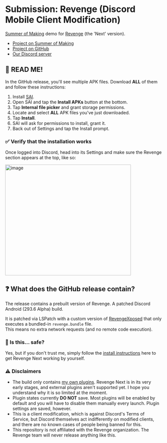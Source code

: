 # Submission: Revenge (Discord Mobile Client Modification)

[Summer of Making](https://summer.hack.club/coo) demo for [Revenge](https://github.com/revenge-mod) (the 'Next' version).

- [Project on Summer of Making](https://summer.hackclub.com/projects/6412)
- [Project on GitHub](https://github.com/revenge-mod/revenge-bundle-next)
- [Our Discord server](https://discord.com/invite/ddcQf3s2Uq)

## 🛑 READ ME!

In the GitHub release, you'll see multiple APK files. Download **ALL** of them and follow these instructions:

1. Install [SAI](https://github.com/Aefyr/SAI/releases/tag/4.5).
2. Open SAI and tap the **Install APKs** button at the bottom.
3. Tap **Internal file picker** and grant storage permissions.
4. Locate and select **ALL** APK files you've just downloaded.
5. Tap **Install**.
6. SAI will ask for permissions to install, grant it.
7. Back out of Settings and tap the Install prompt.

### ✅ Verify that the installation works

Once logged into Discord, head into its Settings and make sure the Revenge section appears at the top, like so:

<img width="403" height="355" alt="image" src="https://github.com/user-attachments/assets/8b8fd62f-3013-494b-b686-93f23a58a6c0" />

## ❓ What does the GitHub release contain?

The release contains a prebuilt version of Revenge. A patched Discord Android (293.6 Alpha) build.

It is patched via LSPatch with a custom version of [RevengeXposed](https://github.com/revenge-mod/revenge-xposed) that only executes a bundled-in `revenge.bundle` file.  
This means no extra network requests (and no remote code execution).

### 🤔 Is this... safe?

Yes, but if you don't trust me, simply follow the [install instructions](https://github.com/revenge-mod/revenge-bundle-next?tab=readme-ov-file#%EF%B8%8F-download) here to get Revenge Next working by yourself.

### ⚠️ Disclaimers

- The build only contains [my own plugins](https://github.com/PalmDevs/revenge-next-plugins). Revenge Next is in its very early stages, and external plugins aren't supported yet. I hope you understand why it is so limited at the moment.
- Plugin states currently **DO NOT** save. Most plugins will be enabled by default and you will have to disable them manually every launch. Plugin settings are saved, however.
- This is a client modification, which is against Discord's Terms of Service, but Discord themselves act indifferently on modified clients, and there are no known cases of people being banned for this.
- This repository is not affiliated with the Revenge organization. The Revenge team will never release anything like this.
